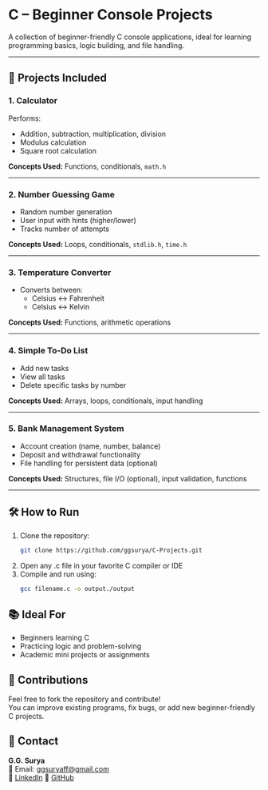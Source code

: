 # C – Beginner Console Projects

A collection of beginner-friendly C console applications, ideal for learning programming basics, logic building, and file handling.

---

## 📁 Projects Included

### 1. Calculator  
Performs:
- Addition, subtraction, multiplication, division  
- Modulus calculation  
- Square root calculation  

**Concepts Used:** Functions, conditionals, `math.h`

---

### 2. Number Guessing Game  
- Random number generation  
- User input with hints (higher/lower)  
- Tracks number of attempts  

**Concepts Used:** Loops, conditionals, `stdlib.h`, `time.h`

---

### 3. Temperature Converter  
- Converts between:
  - Celsius ↔ Fahrenheit  
  - Celsius ↔ Kelvin  

**Concepts Used:** Functions, arithmetic operations

---

### 4. Simple To‑Do List  
- Add new tasks  
- View all tasks  
- Delete specific tasks by number  

**Concepts Used:** Arrays, loops, conditionals, input handling

---

### 5. Bank Management System  
- Account creation (name, number, balance)  
- Deposit and withdrawal functionality  
- File handling for persistent data (optional)

**Concepts Used:** Structures, file I/O (optional), input validation, functions

---

## 🛠️ How to Run

1. Clone the repository:
   ```bash
   git clone https://github.com/ggsurya/C-Projects.git
2. Open any .c file in your favorite C compiler or IDE
3. Compile and run using:
   ```bash
   gcc filename.c -o output./output

## 📚 Ideal For
- Beginners learning C  
- Practicing logic and problem-solving  
- Academic mini projects or assignments  

## 🙌 Contributions
Feel free to fork the repository and contribute!  
You can improve existing programs, fix bugs, or add new beginner-friendly C projects.

## 📩 Contact
**G.G. Surya**  
📧 Email: ggsuryaff@gmail.com  
🔗 [LinkedIn](https://www.linkedin.com/in/g-g-surya-5aa9312b4)
🔗 [GitHub](https://github.com/ggsurya)
